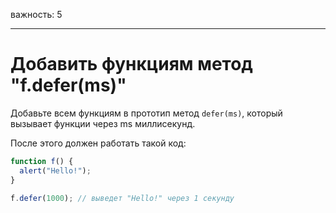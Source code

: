 важность: 5

---

# Добавить функциям метод "f.defer(ms)"

Добавьте всем функциям в прототип метод `defer(ms)`, который вызывает функции через ms миллисекунд.

После этого должен работать такой код:

```js
function f() {
  alert("Hello!");
}

f.defer(1000); // выведет "Hello!" через 1 секунду
```
